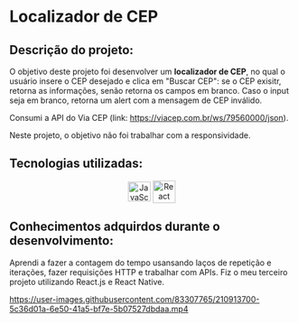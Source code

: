 # Localizador de CEP

## Descrição do projeto:
O objetivo deste projeto foi desenvolver um <b>localizador de CEP</b>, no qual o usuário insere o CEP desejado e clica em "Buscar CEP": se o CEP exisitr, retorna as informações, senão retorna os campos em branco. Caso o input seja em branco, retorna um alert com a mensagem de CEP inválido.

Consumi a API do Via CEP (link: https://viacep.com.br/ws/79560000/json).

Neste projeto, o objetivo não foi trabalhar com a responsividade.

## Tecnologias utilizadas:
<div align="center">
  <img alt="JavaScript" height="35" width="40" align="center" src="https://skillicons.dev/icons?i=js">
  <img alt="React Native" height="40" width="40" align="center" src="https://skillicons.dev/icons?i=react">
</div>

## Conhecimentos adquirdos durante o desenvolvimento:
Aprendi a fazer a contagem do tempo usansando laços de repetição e iterações, fazer requisições HTTP e trabalhar com APIs. Fiz o meu terceiro projeto utilizando React.js e React Native.


https://user-images.githubusercontent.com/83307765/210913700-5c36d01a-6e50-41a5-bf7e-5b07527dbdaa.mp4

